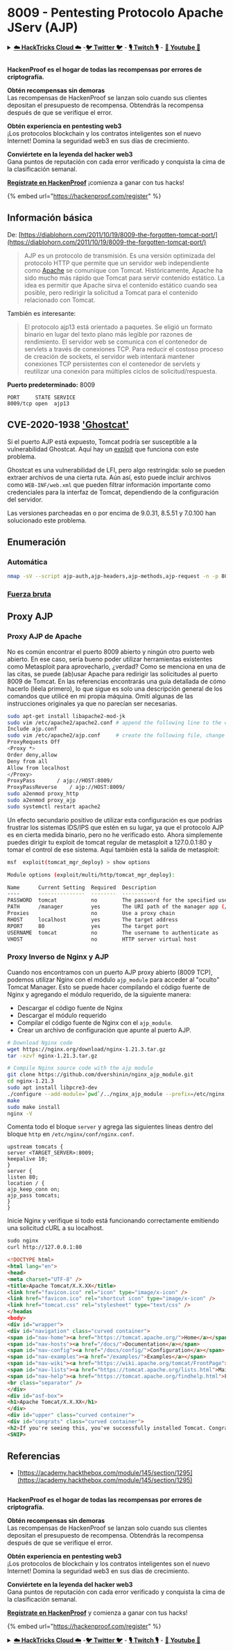 # 8009 - Pentesting Protocolo Apache JServ (AJP)

<details>

<summary><a href="https://cloud.hacktricks.xyz/pentesting-cloud/pentesting-cloud-methodology"><strong>☁️ HackTricks Cloud ☁️</strong></a> -<a href="https://twitter.com/hacktricks_live"><strong>🐦 Twitter 🐦</strong></a> - <a href="https://www.twitch.tv/hacktricks_live/schedule"><strong>🎙️ Twitch 🎙️</strong></a> - <a href="https://www.youtube.com/@hacktricks_LIVE"><strong>🎥 Youtube 🎥</strong></a></summary>

* ¿Trabajas en una **empresa de ciberseguridad**? ¿Quieres ver tu **empresa anunciada en HackTricks**? ¿O quieres tener acceso a la **última versión de PEASS o descargar HackTricks en PDF**? ¡Consulta los [**PLANES DE SUSCRIPCIÓN**](https://github.com/sponsors/carlospolop)!
* Descubre [**The PEASS Family**](https://opensea.io/collection/the-peass-family), nuestra colección exclusiva de [**NFTs**](https://opensea.io/collection/the-peass-family)
* Obtén el [**swag oficial de PEASS y HackTricks**](https://peass.creator-spring.com)
* **Únete al** [**💬**](https://emojipedia.org/speech-balloon/) [**grupo de Discord**](https://discord.gg/hRep4RUj7f) o al [**grupo de Telegram**](https://t.me/peass) o **sígueme** en **Twitter** [**🐦**](https://github.com/carlospolop/hacktricks/tree/7af18b62b3bdc423e11444677a6a73d4043511e9/\[https:/emojipedia.org/bird/README.md)[**@carlospolopm**](https://twitter.com/hacktricks\_live)**.**
* **Comparte tus trucos de hacking enviando PRs al** [**repositorio de hacktricks**](https://github.com/carlospolop/hacktricks) **y al** [**repositorio de hacktricks-cloud**](https://github.com/carlospolop/hacktricks-cloud).

</details>

<figure><img src="../.gitbook/assets/image (1) (3) (1).png" alt=""><figcaption></figcaption></figure>

**HackenProof es el hogar de todas las recompensas por errores de criptografía.**

**Obtén recompensas sin demoras**\
Las recompensas de HackenProof se lanzan solo cuando sus clientes depositan el presupuesto de recompensa. Obtendrás la recompensa después de que se verifique el error.

**Obtén experiencia en pentesting web3**\
¡Los protocolos blockchain y los contratos inteligentes son el nuevo Internet! Domina la seguridad web3 en sus días de crecimiento.

**Conviértete en la leyenda del hacker web3**\
Gana puntos de reputación con cada error verificado y conquista la cima de la clasificación semanal.

[**Regístrate en HackenProof**](https://hackenproof.com/register) ¡comienza a ganar con tus hacks!

{% embed url="https://hackenproof.com/register" %}

## Información básica

De: [https://diablohorn.com/2011/10/19/8009-the-forgotten-tomcat-port/](https://diablohorn.com/2011/10/19/8009-the-forgotten-tomcat-port/)

> AJP es un protocolo de transmisión. Es una versión optimizada del protocolo HTTP que permite que un servidor web independiente como [Apache](http://httpd.apache.org/) se comunique con Tomcat. Históricamente, Apache ha sido mucho más rápido que Tomcat para servir contenido estático. La idea es permitir que Apache sirva el contenido estático cuando sea posible, pero redirigir la solicitud a Tomcat para el contenido relacionado con Tomcat.

También es interesante:

> El protocolo ajp13 está orientado a paquetes. Se eligió un formato binario en lugar del texto plano más legible por razones de rendimiento. El servidor web se comunica con el contenedor de servlets a través de conexiones TCP. Para reducir el costoso proceso de creación de sockets, el servidor web intentará mantener conexiones TCP persistentes con el contenedor de servlets y reutilizar una conexión para múltiples ciclos de solicitud/respuesta.

**Puerto predeterminado:** 8009
```
PORT     STATE SERVICE
8009/tcp open  ajp13
```
## CVE-2020-1938 ['Ghostcat'](https://www.chaitin.cn/en/ghostcat)

Si el puerto AJP está expuesto, Tomcat podría ser susceptible a la vulnerabilidad Ghostcat. Aquí hay un [exploit](https://www.exploit-db.com/exploits/48143) que funciona con este problema.

Ghostcat es una vulnerabilidad de LFI, pero algo restringida: solo se pueden extraer archivos de una cierta ruta. Aún así, esto puede incluir archivos como `WEB-INF/web.xml` que pueden filtrar información importante como credenciales para la interfaz de Tomcat, dependiendo de la configuración del servidor.

Las versiones parcheadas en o por encima de 9.0.31, 8.5.51 y 7.0.100 han solucionado este problema.

## Enumeración

### Automática
```bash
nmap -sV --script ajp-auth,ajp-headers,ajp-methods,ajp-request -n -p 8009 <IP>
```
### [**Fuerza bruta**](../generic-methodologies-and-resources/brute-force.md#ajp)

## Proxy AJP

### Proxy AJP de Apache

No es común encontrar el puerto 8009 abierto y ningún otro puerto web abierto. En ese caso, sería bueno poder utilizar herramientas existentes como Metasploit para aprovecharlo, ¿verdad? Como se menciona en una de las citas, se puede (ab)usar Apache para redirigir las solicitudes al puerto 8009 de Tomcat. En las referencias encontrarás una guía detallada de cómo hacerlo (léela primero), lo que sigue es solo una descripción general de los comandos que utilicé en mi propia máquina. Omití algunas de las instrucciones originales ya que no parecían ser necesarias.
```bash
sudo apt-get install libapache2-mod-jk
sudo vim /etc/apache2/apache2.conf # append the following line to the config
Include ajp.conf
sudo vim /etc/apache2/ajp.conf     # create the following file, change HOST to the target address
ProxyRequests Off
<Proxy *>
Order deny,allow
Deny from all
Allow from localhost
</Proxy>
ProxyPass       / ajp://HOST:8009/
ProxyPassReverse    / ajp://HOST:8009/
sudo a2enmod proxy_http
sudo a2enmod proxy_ajp
sudo systemctl restart apache2
```
Un efecto secundario positivo de utilizar esta configuración es que podrías frustrar los sistemas IDS/IPS que estén en su lugar, ya que el protocolo AJP es en cierta medida binario, pero no he verificado esto. Ahora simplemente puedes dirigir tu exploit de tomcat regular de metasploit a 127.0.0.1:80 y tomar el control de ese sistema. Aquí también está la salida de metasploit:
```bash
msf  exploit(tomcat_mgr_deploy) > show options

Module options (exploit/multi/http/tomcat_mgr_deploy):

Name      Current Setting  Required  Description
----      ---------------  --------  -----------
PASSWORD  tomcat           no        The password for the specified username
PATH      /manager         yes       The URI path of the manager app (/deploy and /undeploy will be used)
Proxies                    no        Use a proxy chain
RHOST     localhost        yes       The target address
RPORT     80               yes       The target port
USERNAME  tomcat           no        The username to authenticate as
VHOST                      no        HTTP server virtual host
```
### Proxy Inverso de Nginx y AJP

Cuando nos encontramos con un puerto AJP proxy abierto (8009 TCP), podemos utilizar Nginx con el módulo `ajp_module` para acceder al "oculto" Tomcat Manager. Esto se puede hacer compilando el código fuente de Nginx y agregando el módulo requerido, de la siguiente manera:

* Descargar el código fuente de Nginx
* Descargar el módulo requerido
* Compilar el código fuente de Nginx con el `ajp_module`.
* Crear un archivo de configuración que apunte al puerto AJP.
```bash
# Download Nginx code
wget https://nginx.org/download/nginx-1.21.3.tar.gz
tar -xzvf nginx-1.21.3.tar.gz

# Compile Nginx source code with the ajp module
git clone https://github.com/dvershinin/nginx_ajp_module.git
cd nginx-1.21.3
sudo apt install libpcre3-dev
./configure --add-module=`pwd`/../nginx_ajp_module --prefix=/etc/nginx --sbin-path=/usr/sbin/nginx --modules-path=/usr/lib/nginx/modules
make
sudo make install
nginx -V
```
Comenta todo el bloque `server` y agrega las siguientes líneas dentro del bloque `http` en `/etc/nginx/conf/nginx.conf`.
```shell-session
upstream tomcats {
server <TARGET_SERVER>:8009;
keepalive 10;
}
server {
listen 80;
location / {
ajp_keep_conn on;
ajp_pass tomcats;
}
}
```
Inicie Nginx y verifique si todo está funcionando correctamente emitiendo una solicitud cURL a su localhost.
```html
sudo nginx
curl http://127.0.0.1:80

<!DOCTYPE html>
<html lang="en">
<head>
<meta charset="UTF-8" />
<title>Apache Tomcat/X.X.XX</title>
<link href="favicon.ico" rel="icon" type="image/x-icon" />
<link href="favicon.ico" rel="shortcut icon" type="image/x-icon" />
<link href="tomcat.css" rel="stylesheet" type="text/css" />
</headas
<body>
<div id="wrapper">
<div id="navigation" class="curved container">
<span id="nav-home"><a href="https://tomcat.apache.org/">Home</a></span>
<span id="nav-hosts"><a href="/docs/">Documentation</a></span>
<span id="nav-config"><a href="/docs/config/">Configuration</a></span>
<span id="nav-examples"><a href="/examples/">Examples</a></span>
<span id="nav-wiki"><a href="https://wiki.apache.org/tomcat/FrontPage">Wiki</a></span>
<span id="nav-lists"><a href="https://tomcat.apache.org/lists.html">Mailing Lists</a></span>
<span id="nav-help"><a href="https://tomcat.apache.org/findhelp.html">Find Help</a></span>
<br class="separator" />
</div>
<div id="asf-box">
<h1>Apache Tomcat/X.X.XX</h1>
</div>
<div id="upper" class="curved container">
<div id="congrats" class="curved container">
<h2>If you're seeing this, you've successfully installed Tomcat. Congratulations!</h2>
<SNIP>
```
## Referencias

* [https://academy.hackthebox.com/module/145/section/1295](https://academy.hackthebox.com/module/145/section/1295)

<figure><img src="../.gitbook/assets/image (1) (3) (1).png" alt=""><figcaption></figcaption></figure>

**HackenProof es el hogar de todas las recompensas por errores de criptografía.**

**Obtén recompensas sin demoras**\
Las recompensas de HackenProof se lanzan solo cuando sus clientes depositan el presupuesto de recompensa. Obtendrás la recompensa después de que se verifique el error.

**Obtén experiencia en pentesting web3**\
¡Los protocolos de blockchain y los contratos inteligentes son el nuevo Internet! Domina la seguridad web3 en sus días de crecimiento.

**Conviértete en la leyenda del hacker web3**\
Gana puntos de reputación con cada error verificado y conquista la cima de la clasificación semanal.

[**Regístrate en HackenProof**](https://hackenproof.com/register) y comienza a ganar con tus hacks!

{% embed url="https://hackenproof.com/register" %}

<details>

<summary><a href="https://cloud.hacktricks.xyz/pentesting-cloud/pentesting-cloud-methodology"><strong>☁️ HackTricks Cloud ☁️</strong></a> -<a href="https://twitter.com/hacktricks_live"><strong>🐦 Twitter 🐦</strong></a> - <a href="https://www.twitch.tv/hacktricks_live/schedule"><strong>🎙️ Twitch 🎙️</strong></a> - <a href="https://www.youtube.com/@hacktricks_LIVE"><strong>🎥 Youtube 🎥</strong></a></summary>

* ¿Trabajas en una **empresa de ciberseguridad**? ¿Quieres ver tu **empresa anunciada en HackTricks**? ¿O quieres tener acceso a la **última versión de PEASS o descargar HackTricks en PDF**? ¡Consulta los [**PLANES DE SUSCRIPCIÓN**](https://github.com/sponsors/carlospolop)!
* Descubre [**The PEASS Family**](https://opensea.io/collection/the-peass-family), nuestra colección exclusiva de [**NFTs**](https://opensea.io/collection/the-peass-family)
* Obtén el [**oficial PEASS & HackTricks swag**](https://peass.creator-spring.com)
* **Únete al** [**💬**](https://emojipedia.org/speech-balloon/) [**grupo de Discord**](https://discord.gg/hRep4RUj7f) o al [**grupo de telegram**](https://t.me/peass) o **sígueme** en **Twitter** [**🐦**](https://github.com/carlospolop/hacktricks/tree/7af18b62b3bdc423e11444677a6a73d4043511e9/\[https:/emojipedia.org/bird/README.md)[**@carlospolopm**](https://twitter.com/hacktricks\_live)**.**
* **Comparte tus trucos de hacking enviando PRs al** [**repositorio de hacktricks**](https://github.com/carlospolop/hacktricks) **y al** [**repositorio de hacktricks-cloud**](https://github.com/carlospolop/hacktricks-cloud).

</details>
